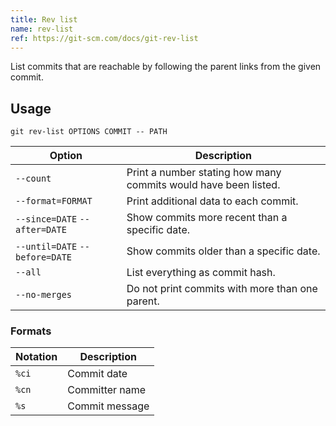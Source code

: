```yaml
---
title: Rev list
name: rev-list
ref: https://git-scm.com/docs/git-rev-list
---
```


List commits that are reachable by following the parent links from the given commit.

## Usage

```shell
git rev-list OPTIONS COMMIT -- PATH
```

| Option | Description |
| --- | --- |
| `--count` | Print a number stating how many commits would have been listed. |
| `--format=FORMAT` | Print additional data to each commit. |
| `--since=DATE` `--after=DATE` | Show commits more recent than a specific date. |
| `--until=DATE` `--before=DATE` | Show commits older than a specific date. |
| `--all` | List everything as commit hash. |
| `--no-merges` | Do not print commits with more than one parent. |

### Formats

| Notation | Description |
| --- | --- |
| `%ci` | Commit date |
| `%cn` | Committer name |
| `%s` | Commit message |
